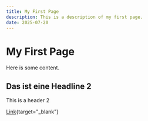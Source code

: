 ```yaml
---
title: My First Page
description: This is a description of my first page.
date: 2025-07-20
---
```


# My First Page

Here is some content.

## Das ist eine Headline 2

This is a header 2

[Link](/docs/components/prose){target="_blank"}
